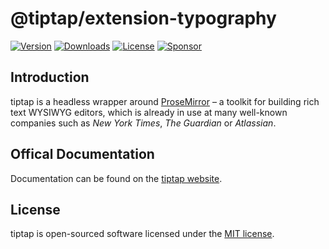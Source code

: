 # @tiptap/extension-typography
[![Version](https://img.shields.io/npm/v/@tiptap/extension-typography.svg?label=version)](https://www.npmjs.com/package/@tiptap/extension-typography)
[![Downloads](https://img.shields.io/npm/dm/@tiptap/extension-typography.svg)](https://npmcharts.com/compare/tiptap?minimal=true)
[![License](https://img.shields.io/npm/l/@tiptap/extension-typography.svg)](https://www.npmjs.com/package/@tiptap/extension-typography)
[![Sponsor](https://img.shields.io/static/v1?label=Sponsor&message=%E2%9D%A4&logo=GitHub)](https://github.com/sponsors/ueberdosis)

## Introduction
tiptap is a headless wrapper around [ProseMirror](https://ProseMirror.net) – a toolkit for building rich text WYSIWYG editors, which is already in use at many well-known companies such as *New York Times*, *The Guardian* or *Atlassian*.

## Offical Documentation
Documentation can be found on the [tiptap website](https://tiptap.dev).

## License
tiptap is open-sourced software licensed under the [MIT license](https://github.com/ueberdosis/tiptap-next/blob/main/LICENSE.md).

